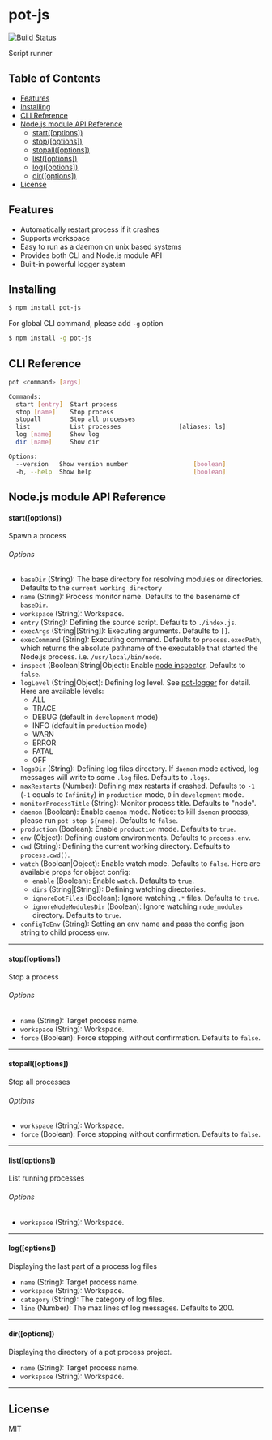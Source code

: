 # pot-js

[![Build Status](https://travis-ci.org/Cap32/pot-js.svg?branch=master)](https://travis-ci.org/Cap32/pot-js)

Script runner

## Table of Contents

<!-- MarkdownTOC -->

* [Features](#features)
* [Installing](#installing)
* [CLI Reference](#cli-reference)
* [Node.js module API Reference](#nodejs-module-api-reference)
  * [start\(\[options\]\)](#startoptions)
  * [stop\(\[options\]\)](#stopoptions)
  * [stopall\(\[options\]\)](#stopalloptions)
  * [list\(\[options\]\)](#listoptions)
  * [log\(\[options\]\)](#logoptions)
  * [dir\(\[options\]\)](#diroptions)
* [License](#license)

<!-- /MarkdownTOC -->

<a name="features"></a>

## Features

* Automatically restart process if it crashes
* Supports workspace
* Easy to run as a daemon on unix based systems
* Provides both CLI and Node.js module API
* Built-in powerful logger system

<a name="installing"></a>

## Installing

```bash
$ npm install pot-js
```

For global CLI command, please add `-g` option

```bash
$ npm install -g pot-js
```

<a name="cli-reference"></a>

## CLI Reference

```bash
pot <command> [args]

Commands:
  start [entry]  Start process
  stop [name]    Stop process
  stopall        Stop all processes
  list           List processes                [aliases: ls]
  log [name]     Show log
  dir [name]     Show dir

Options:
  --version   Show version number                  [boolean]
  -h, --help  Show help                            [boolean]
```

<a name="nodejs-module-api-reference"></a>

## Node.js module API Reference

<a name="startoptions"></a>

#### start([options])

Spawn a process

###### Options

* `baseDir` (String): The base directory for resolving modules or directories. Defaults to the `current working directory`
* `name` (String): Process monitor name. Defaults to the basename of `baseDir`.
* `workspace` (String): Workspace.
* `entry` (String): Defining the source script. Defaults to `./index.js`.
* `execArgs` (String|[String]): Executing arguments. Defaults to `[]`.
* `execCommand` (String): Executing command. Defaults to `process.execPath`, which returns the absolute pathname of the executable that started the Node.js process. i.e. `/usr/local/bin/node`.
* `inspect` (Boolean|String|Object): Enable [node inspector](https://nodejs.org/api/cli.html#cli_inspect_host_port). Defaults to `false`.
* `logLevel` (String|Object): Defining log level. See [pot-logger](https://github.com/cantonjs/pot-logger) for detail. Here are available levels:
  * ALL
  * TRACE
  * DEBUG (default in `development` mode)
  * INFO (default in `production` mode)
  * WARN
  * ERROR
  * FATAL
  * OFF
* `logsDir` (String): Defining log files directory. If `daemon` mode actived, log messages will write to some `.log` files. Defaults to `.logs`.
* `maxRestarts` (Number): Defining max restarts if crashed. Defaults to `-1` (`-1` equals to `Infinity`) in `production` mode, `0` in `development` mode.
* `monitorProcessTitle` (String): Monitor process title. Defaults to "node".
* `daemon` (Boolean): Enable `daemon` mode. Notice: to kill `daemon` process, please run `pot stop ${name}`. Defaults to `false`.
* `production` (Boolean): Enable `production` mode. Defaults to `true`.
* `env` (Object): Defining custom environments. Defaults to `process.env`.
* `cwd` (String): Defining the current working directory. Defaults to `process.cwd()`.
* `watch` (Boolean|Object): Enable watch mode. Defaults to `false`. Here are available props for object config:
  * `enable` (Boolean): Enable `watch`. Defaults to `true`.
  * `dirs` (String|[String]): Defining watching directories.
  * `ignoreDotFiles` (Boolean): Ignore watching `.*` files. Defaults to `true`.
  * `ignoreNodeModulesDir` (Boolean): Ignore watching `node_modules` directory. Defaults to `true`.
* `configToEnv` (String): Setting an env name and pass the config json string to child process `env`.

---

<a name="stopoptions"></a>

#### stop([options])

Stop a process

###### Options

* `name` (String): Target process name.
* `workspace` (String): Workspace.
* `force` (Boolean): Force stopping without confirmation. Defaults to `false`.

---

<a name="stopalloptions"></a>

#### stopall([options])

Stop all processes

###### Options

* `workspace` (String): Workspace.
* `force` (Boolean): Force stopping without confirmation. Defaults to `false`.

---

<a name="listoptions"></a>

#### list([options])

List running processes

###### Options

* `workspace` (String): Workspace.

---

<a name="logoptions"></a>

#### log([options])

Displaying the last part of a process log files

* `name` (String): Target process name.
* `workspace` (String): Workspace.
* `category` (String): The category of log files.
* `line` (Number): The max lines of log messages. Defaults to 200.

---

<a name="diroptions"></a>

#### dir([options])

Displaying the directory of a pot process project.

* `name` (String): Target process name.
* `workspace` (String): Workspace.

---

<a name="license"></a>

## License

MIT
